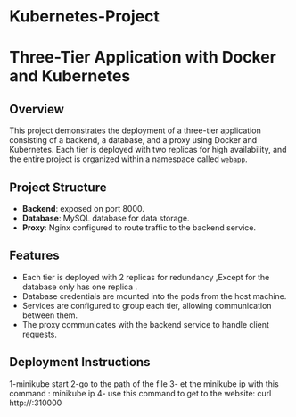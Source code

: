 # Kubernetes-Project
# Three-Tier Application with Docker and Kubernetes

## Overview

This project demonstrates the deployment of a three-tier application consisting of a backend, a database, and a proxy using Docker and Kubernetes. Each tier is deployed with two replicas for high availability, and the entire project is organized within a namespace called `webapp`.

## Project Structure

- **Backend**: exposed on port 8000.
- **Database**: MySQL database for data storage.
- **Proxy**: Nginx configured to route traffic to the backend service.

## Features

- Each tier is deployed with 2 replicas for redundancy ,Except for the database only has one replica .
- Database credentials are mounted into the pods from the host machine.
- Services are configured to group each tier, allowing communication between them.
- The proxy communicates with the backend service to handle client requests.

## Deployment Instructions

1-minikube start
2-go to the path of the file 
3- et the minikube ip with this command : minikube ip
4- use this command to get to the website: curl http://<minikube ip>:310000
